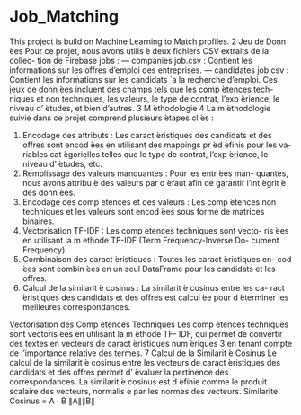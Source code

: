 # Job_Matching
This project is build on Machine Learning to Match profiles.
2 Jeu de Donn ́ees
Pour ce projet, nous avons utilis ́e deux fichiers CSV extraits de la collec- tion de Firebase jobs :
— companies job.csv : Contient les informations sur les offres d’emploi des entreprises.
— candidates job.csv : Contient les informations sur les candidats `a la recherche d’emploi.
Ces jeux de donn ́ees incluent des champs tels que les comp ́etences tech- niques et non techniques, les valeurs, le type de contrat, l’exp ́erience, le niveau d’ ́etudes, et bien d’autres.
3 M ́ethodologie
4
La m ́ethodologie suivie dans ce projet comprend plusieurs  ́etapes cl ́es :
1. Encodage des attributs : Les caract ́eristiques des candidats et des offres sont encod ́ees en utilisant des mappings pr ́ed ́efinis pour les va- riables cat ́egorielles telles que le type de contrat, l’exp ́erience, le niveau d’ ́etudes, etc.
2. Remplissage des valeurs manquantes : Pour les entr ́ees man- quantes, nous avons attribu ́e des valeurs par d ́efaut afin de garantir l’int ́egrit ́e des donn ́ees.
3. Encodage des comp ́etences et des valeurs : Les comp ́etences non techniques et les valeurs sont encod ́ees sous forme de matrices binaires.
4. Vectorisation TF-IDF : Les comp ́etences techniques sont vecto- ris ́ees en utilisant la m ́ethode TF-IDF (Term Frequency-Inverse Do- cument Frequency).
5. Combinaison des caract ́eristiques : Toutes les caract ́eristiques en- cod ́ees sont combin ́ees en un seul DataFrame pour les candidats et les offres.
6. Calcul de la similarit ́e cosinus : La similarit ́e cosinus entre les ca- ract ́eristiques des candidats et des offres est calcul ́ee pour d ́eterminer les meilleures correspondances.

Vectorisation des Comp ́etences Techniques
Les comp ́etences techniques sont vectoris ́ees en utilisant la m ́ethode TF- IDF, qui permet de convertir des textes en vecteurs de caract ́eristiques num ́eriques
3
en tenant compte de l’importance relative des termes.
7 Calcul de la Similarit ́e Cosinus
Le calcul de la similarit ́e cosinus entre les vecteurs de caract ́eristiques des candidats et des offres permet d’ ́evaluer la pertinence des correspondances. La similarit ́e cosinus est d ́efinie comme le produit scalaire des vecteurs, normalis ́e par les normes des vecteurs.
Similarite Cosinus = A · B ∥A∥∥B∥
